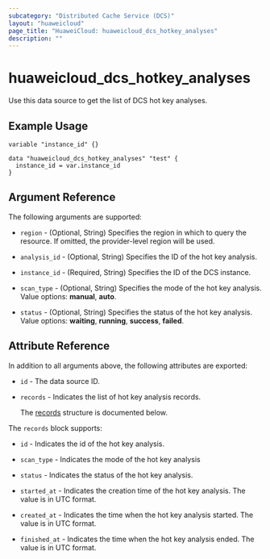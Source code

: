 ```yaml
---
subcategory: "Distributed Cache Service (DCS)"
layout: "huaweicloud"
page_title: "HuaweiCloud: huaweicloud_dcs_hotkey_analyses"
description: ""
---
```


# huaweicloud_dcs_hotkey_analyses

Use this data source to get the list of DCS hot key analyses.

## Example Usage

```hcl
variable "instance_id" {}

data "huaweicloud_dcs_hotkey_analyses" "test" {
  instance_id = var.instance_id
}
```

## Argument Reference

The following arguments are supported:

* `region` - (Optional, String) Specifies the region in which to query the resource.
  If omitted, the provider-level region will be used.

* `analysis_id` - (Optional, String) Specifies the ID of the hot key analysis.

* `instance_id` - (Required, String) Specifies the ID of the DCS instance.

* `scan_type` - (Optional, String) Specifies the mode of the hot key analysis.
  Value options: **manual**, **auto**.

* `status` - (Optional, String) Specifies the status of the hot key analysis.
  Value options: **waiting**, **running**, **success**, **failed**.

## Attribute Reference

In addition to all arguments above, the following attributes are exported:

* `id` - The data source ID.

* `records` - Indicates the list of hot key analysis records.

  The [records](#records_struct) structure is documented below.

<a name="records_struct"></a>
The `records` block supports:

* `id` - Indicates the id of the hot key analysis.

* `scan_type` - Indicates the mode of the hot key analysis

* `status` - Indicates the status of the hot key analysis.

* `started_at` - Indicates the creation time of the hot key analysis. The value is in UTC format.

* `created_at` - Indicates the time when the hot key analysis started. The value is in UTC format.

* `finished_at` - Indicates the time when the hot key analysis ended. The value is in UTC format.
